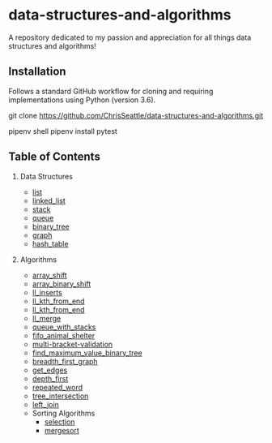 # data-structures-and-algorithms

A repository dedicated to my passion and appreciation for all things data structures and algorithms!

## Installation

Follows a standard GitHub workflow for cloning and requiring implementations using Python (version 3.6).

git clone https://github.com/ChrisSeattle/data-structures-and-algorithms.git

pipenv shell
pipenv install pytest

## Table of Contents

1. Data Structures
    - [list](./data_structures/list)
    - [linked_list](.data_structures/linked_list)
    - [stack](.data_structures/stack)
    - [queue](.data_structures/queue)
    - [binary_tree](.data_structures/binary_tree)
    - [graph](.data_structures/graph)
    - [hash_table](.data_structures/hash_table)
    <!-- - [branch_name](.data_structures/branch_name) -->
    <!-- - [branch_name](.data_structures/branch_name) -->
    <!-- - [branch_name](.data_structures/branch_name) -->

2. Algorithms
    - [array_shift](./challenges/array_shift)
    - [array_binary_shift](./challenges/array_binary_search)
    - [ll_inserts](./challenges/linked_lists)
    - [ll_kth_from_end](./challenges/ll_kth_from_end)
    - [ll_kth_from_end](./challenges/ll_kth_from_end)
    - [ll_merge](./challenges/ll_merge)
    - [queue_with_stacks](./challenges/queue_with_stacks)
    - [fifo_animal_shelter](./challenges/fifo_animal_shelter)
    - [multi-bracket-validation](./challenges/multi-bracket-validation)
    - [find_maximum_value_binary_tree](./challenges/find_maximum_value_binary_tree)
    - [breadth_first_graph](./challenges/breadth_first_graph)
    - [get_edges](./challenges/get_edges)
    - [depth_first](./challenges/depth_first)
    - [repeated_word](./challenges/repeated_word)
    - [tree_intersection](./challenges/tree_intersection)
    - [left_join](./challenges/left_join)
    <!-- - [branch_name](./challenges/branch_name) -->
    <!-- - [branch_name](./challenges/branch_name) -->
    <!-- - [branch_name](./challenges/branch_name) -->
    - Sorting Algorithms
        - [selection](./sorting_algos/selection.py)
        - [mergesort](./sorting_algos/mergesort)
        <!-- - [branch_name](./sorting_algos/branch_name) -->


